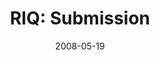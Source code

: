 ---
layout: media
category: media
series: "RIQ"
title: "RIQ: Submission"
date: 2008-05-19
description: "Relationally Intelligent people understand how to submit. "
video: "http://s3.amazonaws.com/crossroadsvideomessages/RIQ2.mp4"
video-poster: "https://www.crossroads.net/uploadedfiles/RIQ2-still.jpg"
---